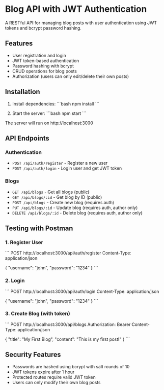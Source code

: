 # Blog API with JWT Authentication

A RESTful API for managing blog posts with user authentication using JWT tokens and bcrypt password hashing.

## Features

- User registration and login
- JWT token-based authentication
- Password hashing with bcrypt
- CRUD operations for blog posts
- Authorization (users can only edit/delete their own posts)

## Installation

1. Install dependencies:
\`\`\`bash
npm install
\`\`\`

2. Start the server:
\`\`\`bash
npm start
\`\`\`

The server will run on http://localhost:3000

## API Endpoints

### Authentication
- `POST /api/auth/register` - Register a new user
- `POST /api/auth/login` - Login user and get JWT token

### Blogs
- `GET /api/blogs` - Get all blogs (public)
- `GET /api/blogs/:id` - Get blog by ID (public)
- `POST /api/blogs` - Create new blog (requires auth)
- `PUT /api/blogs/:id` - Update blog (requires auth, author only)
- `DELETE /api/blogs/:id` - Delete blog (requires auth, author only)

## Testing with Postman

### 1. Register User
\`\`\`
POST http://localhost:3000/api/auth/register
Content-Type: application/json

{
  "username": "john",
  "password": "1234"
}
\`\`\`

### 2. Login
\`\`\`
POST http://localhost:3000/api/auth/login
Content-Type: application/json

{
  "username": "john",
  "password": "1234"
}
\`\`\`

### 3. Create Blog (with token)
\`\`\`
POST http://localhost:3000/api/blogs
Authorization: Bearer <your-jwt-token>
Content-Type: application/json

{
  "title": "My First Blog",
  "content": "This is my first post!"
}
\`\`\`

## Security Features

- Passwords are hashed using bcrypt with salt rounds of 10
- JWT tokens expire after 1 hour
- Protected routes require valid JWT token
- Users can only modify their own blog posts
